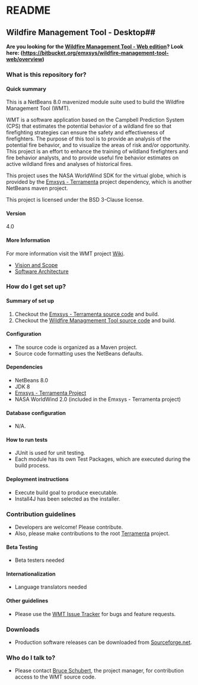 # README #
## Wildfire Management Tool - Desktop##

**Are you looking for the [Wildfire Management Tool - Web edition](https://bitbucket.org/emxsys/wildfire-management-tool-web/overview)? Look here: (https://bitbucket.org/emxsys/wildfire-management-tool-web/overview)**
### What is this repository for? ###
#### Quick summary ####
This is a NetBeans 8.0 mavenized module suite used to build the Wildfire Management Tool (WMT).

WMT is a software application based on the Campbell Prediction System (CPS) that estimates the potential behavior of a wildland fire so that firefighting strategies can ensure the safety and effectiveness of firefighters. The purpose of this tool is to provide an analysis of the potential fire behavior, and to visualize the areas of risk and/or opportunity. This project is an effort to enhance the training of wildland firefighters and fire behavior analysts, and to provide useful fire behavior estimates on active wildland fires and analyses of historical fires. 

This project uses the NASA WorldWind SDK for the virtual globe, which is provided by the [Emxsys - Terramenta](https://bitbucket.org/emxsys/emxsys-terramenta) project dependency, which is another NetBeans maven project.  

This project is licensed under the BSD 3-Clause license. 

#### Version ####
4.0

#### More Information ####
For more information visit the WMT project [Wiki](https://bitbucket.org/emxsys/wildfire-management-tool/wiki/Home).

* [Vision and Scope](https://bitbucket.org/emxsys/wildfire-management-tool/wiki/Vision%20and%20Scope)
* [Software Architecture](https://bitbucket.org/emxsys/wildfire-management-tool/wiki/Software%20Architecture)


### How do I get set up? ###
#### Summary of set up 
1. Checkout the [Emxsys - Terramenta source code](https://bitbucket.org/emxsys/emxsys-terramenta/src) and build. 
1. Checkout the [Wildfire Managmement Tool source code](https://bitbucket.org/emxsys/wildfire-management-tool/src) and build. 

#### Configuration
* The source code is organized as a Maven project.
* Source code formatting uses the NetBeans defaults.

#### Dependencies
* NetBeans 8.0
* JDK 8
* [Emxsys - Terramenta Project](https://bitbucket.org/emxsys/emxsys-terramenta)
* NASA WorldWind 2.0 (included in the Emxsys - Terramenta project)

#### Database configuration 
* N/A.

#### How to run tests 
* JUnit is used for unit testing.
* Each module has its own Test Packages, which are executed during the build process.

#### Deployment instructions 
* Execute build goal to produce executable.
* Install4J has been selected as the installer.

### Contribution guidelines 
* Developers are welcome! Please contribute.
* Also, please make contributions to the root [Terramenta](/teamninjaneer/terramenta) project.
#### Beta Testing
* Beta testers needed
#### Internationalization
* Language translators needed 
#### Other guidelines 
* Please use the [WMT Issue Tracker](https://bitbucket.org/emxsys/wildfire-management-tool/issues) for bugs and feature requests.

### Downloads
* Production software releases can be downloaded from [Sourceforge.net](https://sourceforge.net/projects/wmt/).

### Who do I talk to? 
* Please contact [Bruce Schubert](https://www.openhub.net/accounts/Emxsys), the project manager, for contribution access to the WMT source code.